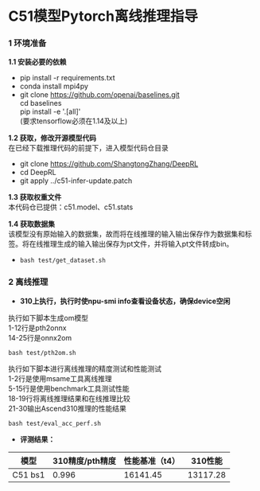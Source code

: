 # C51模型Pytorch离线推理指导

### 1 环境准备
**1.1 安装必要的依赖**
- pip install -r requirements.txt
- conda install mpi4py
- git clone https://github.com/openai/baselines.git  
  cd baselines  
  pip install -e '.[all]'  
  (要求tensorflow必须在1.14及以上)

**1.2 获取，修改开源模型代码**  
在已经下载推理代码的前提下，进入模型代码仓目录
- git clone https://github.com/ShangtongZhang/DeepRL
- cd DeepRL
- git apply ../c51-infer-update.patch

**1.3 获取权重文件**   
本代码仓已提供：c51.model、c51.stats

**1.4 获取数据集**  
该模型没有原始输入的数据集，故而将在线推理的输入输出保存作为数据集和标签。将在线推理生成的输入输出保存为pt文件，并将输入pt文件转成bin。
- `bash test/get_dataset.sh`

### 2 离线推理
- **310上执行，执行时使npu-smi info查看设备状态，确保device空闲**

执行如下脚本生成om模型  
1-12行是pth2onnx  
14-25行是onnx2om
```
bash test/pth2om.sh  
```

执行如下脚本进行离线推理的精度测试和性能测试  
1-2行是使用msame工具离线推理  
5-15行是使用benchmark工具测试性能  
18-19行将离线推理结果和在线推理比较  
21-30输出Ascend310推理的性能结果
```
bash test/eval_acc_perf.sh
```

- **评测结果：**

| 模型        | 310精度/pth精度 | 性能基准（t4）   |  310性能         |
| -----------|---------------| -------------- | --------------- |
| C51 bs1    |    0.996      |  16141.45    |        13117.28  |



